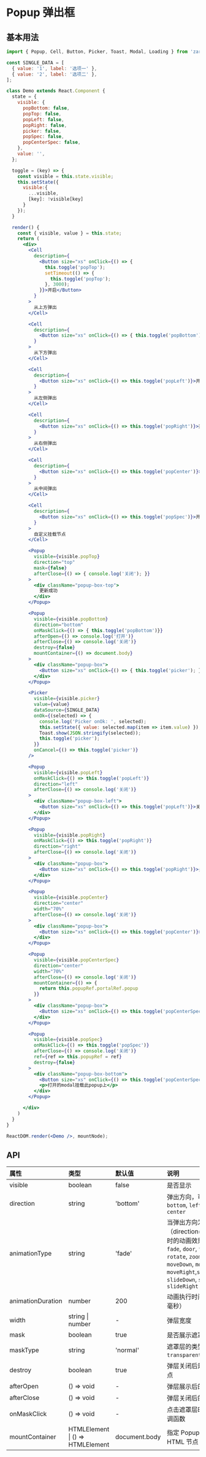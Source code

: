 # Popup 弹出框



## 基本用法
```jsx
import { Popup, Cell, Button, Picker, Toast, Modal, Loading } from 'zarm';

const SINGLE_DATA = [
  { value: '1', label: '选项一' },
  { value: '2', label: '选项二' },
];

class Demo extends React.Component {
  state = {
    visible: {
      popBottom: false,
      popTop: false,
      popLeft: false,
      popRight: false,
      picker: false,
      popSpec: false,
      popCenterSpec: false,
    },
    value: '',
  };

  toggle = (key) => {
    const visible = this.state.visible;
    this.setState({ 
      visible:{
        ...visible,
        [key]: !visible[key]
      }
    });
  }

  render() {
    const { visible, value } = this.state;
    return (
      <div>
        <Cell
          description={
            <Button size="xs" onClick={() => {
              this.toggle('popTop');
              setTimeout(() => {
                this.toggle('popTop');
              }, 3000);
            }}>开启</Button>
          }
        >
          从上方弹出
        </Cell>

        <Cell
          description={
            <Button size="xs" onClick={() => { this.toggle('popBottom'); }}>开启</Button>
          }
        >
          从下方弹出
        </Cell>

        <Cell
          description={
            <Button size="xs" onClick={() => this.toggle('popLeft')}>开启</Button>
          }
        >
          从左侧弹出
        </Cell>

        <Cell
          description={
            <Button size="xs" onClick={() => this.toggle('popRight')}>开启</Button>
          }
        >
          从右侧弹出
        </Cell>

        <Cell
          description={
            <Button size="xs" onClick={() => this.toggle('popCenter')}>开启</Button>
          }
        >
          从中间弹出
        </Cell>

        <Cell
          description={
            <Button size="xs" onClick={() => this.toggle('popSpec')}>开启</Button>
          }
        >
          自定义挂载节点
        </Cell>

        <Popup
          visible={visible.popTop}
          direction="top"
          mask={false}
          afterClose={() => { console.log('关闭'); }}
        >
          <div className="popup-box-top">
            更新成功
          </div>
        </Popup>

        <Popup
          visible={visible.popBottom}
          direction="bottom"
          onMaskClick={() => { this.toggle('popBottom')}}
          afterOpen={() => console.log('打开')}
          afterClose={() => console.log('关闭')}
          destroy={false}
          mountContainer={() => document.body}
        >
          <div className="popup-box">
            <Button size="xs" onClick={() => { this.toggle('picker'); }}>打开Picker</Button>
          </div>
        </Popup>

        <Picker
          visible={visible.picker}
          value={value}
          dataSource={SINGLE_DATA}
          onOk={(selected) => {
            console.log('Picker onOk: ', selected);
            this.setState({ value: selected.map(item => item.value) });
            Toast.show(JSON.stringify(selected));
            this.toggle('picker');
          }}
          onCancel={() => this.toggle('picker')}
        />

        <Popup
          visible={visible.popLeft}
          onMaskClick={() => this.toggle('popLeft')}
          direction="left"
          afterClose={() => console.log('关闭')}
        >
          <div className="popup-box-left">
            <Button size="xs" onClick={() => this.toggle('popLeft')}>关闭弹层</Button>
          </div>
        </Popup>

        <Popup
          visible={visible.popRight}
          onMaskClick={() => this.toggle('popRight')}
          direction="right"
          afterClose={() => console.log('关闭')}
        >
          <div className="popup-box">
            <Button size="xs" onClick={() => this.toggle('popRight')}>关闭弹层</Button>
          </div>
        </Popup>

        <Popup
          visible={visible.popCenter}
          direction="center"
          width="70%"
          afterClose={() => console.log('关闭')}
        >
          <div className="popup-box">
            <Button size="xs" onClick={() => this.toggle('popCenter')}>关闭弹层</Button>
          </div>
        </Popup>

        <Popup
          visible={visible.popCenterSpec}
          direction="center"
          width="70%"
          afterClose={() => console.log('关闭')}
          mountContainer={() => {
            return this.popupRef.portalRef.popup
          }}
        >
          <div className="popup-box">
            <Button size="xs" onClick={() => this.toggle('popCenterSpec')}>关闭弹层</Button>
          </div>
        </Popup>

        <Popup
          visible={visible.popSpec}
          onMaskClick={() => this.toggle('popSpec')}
          afterClose={() => console.log('关闭')}
          ref={ref => this.popupRef = ref}
          destroy={false}
        >
          <div className="popup-box-bottom">
            <Button size="xs" onClick={() => this.toggle('popCenterSpec')}>打开弹层</Button>
            <p>打开的modal挂载此popup上</p>
          </div>
        </Popup>

      </div>
    )
  }
}

ReactDOM.render(<Demo />, mountNode);
```



## API

| 属性 | 类型 | 默认值 | 说明 |
| :--- | :--- | :--- | :--- |
| visible | boolean | false | 是否显示 |
| direction | string | 'bottom' | 弹出方向，可选值 `top`, `bottom`, `left`, `right`, `center` |
| animationType | string | 'fade' | 当弹出方向为中间位置（direction="center"）时的动画效果，可选值 `fade`, `door`, `flip`, `rotate`, `zoom`,`moveUp`, `moveDown`, `moveLeft`, `moveRight`,`slideUp`, `slideDown`, `slideLeft`, `slideRight` |
| animationDuration | number | 200 | 动画执行时间（单位：毫秒） |
| width | string &#124; number | - | 弹层宽度 |
| mask | boolean | true | 是否展示遮罩层 |
| maskType | string | 'normal' | 遮罩层的类型，可选值 `transparent`, `normal` |
| destroy | boolean | true | 弹层关闭后是否移除节点 |
| afterOpen | () => void | - | 弹层展示后的回调 |
| afterClose | () => void | - | 弹层关闭后的回调 |
| onMaskClick | () => void | - | 点击遮罩层时触发的回调函数 |
| mountContainer | HTMLElement &#124; () => HTMLElement | document.body | 指定 Popup 挂载的 HTML 节点 |